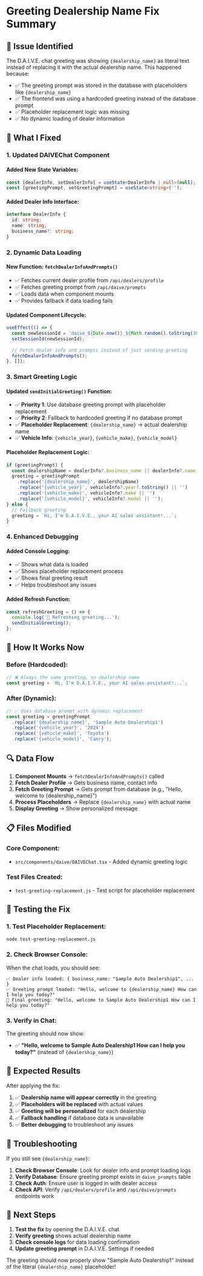 # Greeting Dealership Name Fix Summary

## 🚨 Issue Identified

The D.A.I.V.E. chat greeting was showing `{dealership_name}` as literal text instead of replacing it with the actual dealership name. This happened because:

- ✅ The greeting prompt was stored in the database with placeholders like `{dealership_name}`
- ✅ The frontend was using a hardcoded greeting instead of the database prompt
- ✅ Placeholder replacement logic was missing
- ✅ No dynamic loading of dealer information

## 🔧 **What I Fixed**

### 1. **Updated DAIVEChat Component**

#### **Added New State Variables:**
```typescript
const [dealerInfo, setDealerInfo] = useState<DealerInfo | null>(null);
const [greetingPrompt, setGreetingPrompt] = useState<string>('');
```

#### **Added Dealer Info Interface:**
```typescript
interface DealerInfo {
  id: string;
  name: string;
  business_name?: string;
}
```

### 2. **Dynamic Data Loading**

#### **New Function: `fetchDealerInfoAndPrompts()`**
- ✅ Fetches current dealer profile from `/api/dealers/profile`
- ✅ Fetches greeting prompt from `/api/daive/prompts`
- ✅ Loads data when component mounts
- ✅ Provides fallback if data loading fails

#### **Updated Component Lifecycle:**
```typescript
useEffect(() => {
  const newSessionId = `daive_${Date.now()}_${Math.random().toString(36).substr(2, 9)}`;
  setSessionId(newSessionId);
  
  // Fetch dealer info and prompts instead of just sending greeting
  fetchDealerInfoAndPrompts();
}, []);
```

### 3. **Smart Greeting Logic**

#### **Updated `sendInitialGreeting()` Function:**
- ✅ **Priority 1**: Use database greeting prompt with placeholder replacement
- ✅ **Priority 2**: Fallback to hardcoded greeting if no database prompt
- ✅ **Placeholder Replacement**: `{dealership_name}` → actual dealership name
- ✅ **Vehicle Info**: `{vehicle_year}`, `{vehicle_make}`, `{vehicle_model}`

#### **Placeholder Replacement Logic:**
```typescript
if (greetingPrompt) {
  const dealershipName = dealerInfo?.business_name || dealerInfo?.name || 'our dealership';
  greeting = greetingPrompt
    .replace('{dealership_name}', dealershipName)
    .replace('{vehicle_year}', vehicleInfo?.year?.toString() || '')
    .replace('{vehicle_make}', vehicleInfo?.make || '')
    .replace('{vehicle_model}', vehicleInfo?.model || '');
} else {
  // Fallback greeting
  greeting = `Hi, I'm D.A.I.V.E., your AI sales assistant!...`;
}
```

### 4. **Enhanced Debugging**

#### **Added Console Logging:**
- ✅ Shows what data is loaded
- ✅ Shows placeholder replacement process
- ✅ Shows final greeting result
- ✅ Helps troubleshoot any issues

#### **Added Refresh Function:**
```typescript
const refreshGreeting = () => {
  console.log('🔄 Refreshing greeting...');
  sendInitialGreeting();
};
```

## 🎯 **How It Works Now**

### **Before (Hardcoded):**
```typescript
// ❌ Always the same greeting, no dealership name
const greeting = `Hi, I'm D.A.I.V.E., your AI sales assistant!...`;
```

### **After (Dynamic):**
```typescript
// ✅ Uses database prompt with dynamic replacement
const greeting = greetingPrompt
  .replace('{dealership_name}', 'Sample Auto Dealership1')
  .replace('{vehicle_year}', '2024')
  .replace('{vehicle_make}', 'Toyota')
  .replace('{vehicle_model}', 'Camry');
```

## 🔍 **Data Flow**

1. **Component Mounts** → `fetchDealerInfoAndPrompts()` called
2. **Fetch Dealer Profile** → Gets business name, contact info
3. **Fetch Greeting Prompt** → Gets prompt from database (e.g., "Hello, welcome to {dealership_name}")
4. **Process Placeholders** → Replace `{dealership_name}` with actual name
5. **Display Greeting** → Show personalized message

## 📋 **Files Modified**

### **Core Component:**
- `src/components/daive/DAIVEChat.tsx` - Added dynamic greeting logic

### **Test Files Created:**
- `test-greeting-replacement.js` - Test script for placeholder replacement

## 🧪 **Testing the Fix**

### **1. Test Placeholder Replacement:**
```bash
node test-greeting-replacement.js
```

### **2. Check Browser Console:**
When the chat loads, you should see:
```
✅ Dealer info loaded: { business_name: "Sample Auto Dealership1", ... }
✅ Greeting prompt loaded: "Hello, welcome to {dealership_name} How can I help you today?"
🎯 Final greeting: "Hello, welcome to Sample Auto Dealership1 How can I help you today?"
```

### **3. Verify in Chat:**
The greeting should now show:
- ✅ **"Hello, welcome to Sample Auto Dealership1 How can I help you today?"** (instead of `{dealership_name}`)

## 🎉 **Expected Results**

After applying the fix:
1. ✅ **Dealership name will appear correctly** in the greeting
2. ✅ **Placeholders will be replaced** with actual values
3. ✅ **Greeting will be personalized** for each dealership
4. ✅ **Fallback handling** if database data is unavailable
5. ✅ **Better debugging** to troubleshoot any issues

## 🔧 **Troubleshooting**

If you still see `{dealership_name}`:

1. **Check Browser Console**: Look for dealer info and prompt loading logs
2. **Verify Database**: Ensure greeting prompt exists in `daive_prompts` table
3. **Check Auth**: Ensure user is logged in with dealer access
4. **Check API**: Verify `/api/dealers/profile` and `/api/daive/prompts` endpoints work

## 🚀 **Next Steps**

1. **Test the fix** by opening the D.A.I.V.E. chat
2. **Verify greeting** shows actual dealership name
3. **Check console logs** for data loading confirmation
4. **Update greeting prompt** in D.A.I.V.E. Settings if needed

The greeting should now properly show "Sample Auto Dealership1" instead of the literal `{dealership_name}` placeholder!
